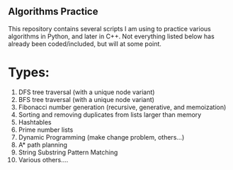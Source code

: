 ## Algorithms Practice

This repository contains several scripts I am using to practice various algorithms in Python, and later in C++. Not
everything listed below has already been coded/included, but will at some point.

# Types:
1. DFS tree traversal (with a unique node variant)
2. BFS tree traversal (with a unique node variant)
3. Fibonacci number generation (recursive, generative, and memoization)
10. Sorting and removing duplicates from lists larger than memory 
4. Hashtables
5. Prime number lists
6. Dynamic Programming (make change problem, others...)
7. A* path planning
8. String Substring Pattern Matching
9. Various others....
